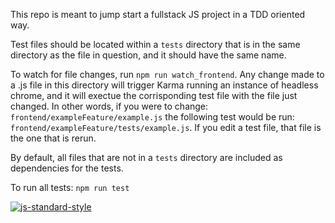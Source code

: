 This repo is meant to jump start a fullstack JS project in a TDD oriented way.

Test files should be located within a `tests` directory that is in the same directory as the file in question, and it should have the same name.

To watch for file changes, run `npm run watch_frontend`. Any change made to a .js file in this directory will trigger Karma running an instance of headless chrome, and it will exectue the corrisponding test file with the file just changed. In other words, if you were to change: `frontend/exampleFeature/example.js` the following test would be run: `frontend/exampleFeature/tests/example.js`. If you edit a test file, that file is the one that is rerun.

By default, all files that are not in a `tests` directory are included as dependencies for the tests.


To run all tests: `npm run test`

[![js-standard-style](https://cdn.rawgit.com/standard/standard/master/badge.svg)](http://standardjs.com)